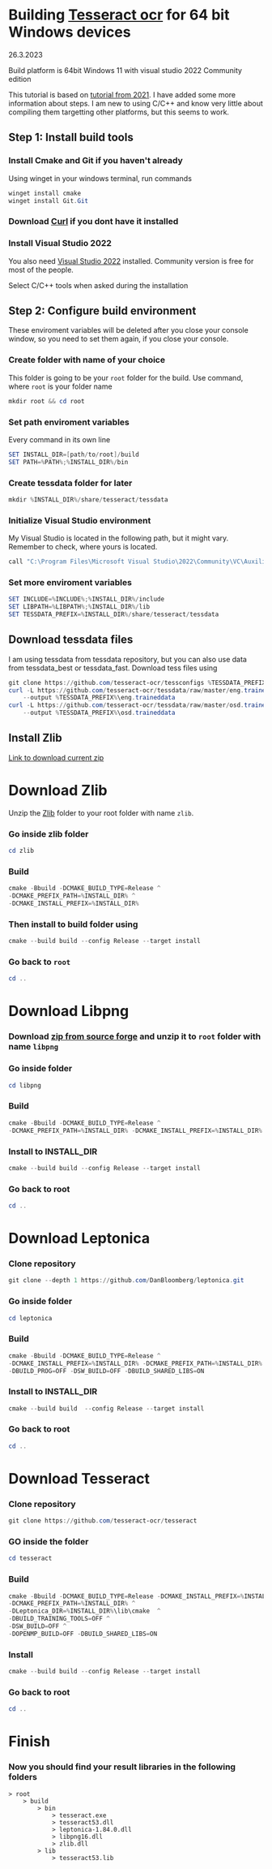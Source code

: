 # Building [Tesseract ocr](https://github.com/tesseract-ocr) for 64 bit Windows devices

26.3.2023

Build platform is 64bit Windows 11 with visual studio 2022 Community edition

This tutorial is based on [tutorial from 2021](https://bucket401.blogspot.com/2021/03/building-tesserocr-on-ms-windows-64bit.html). I have added some more information about steps. I am new to using C/C++ and know very little about compiling them targetting other platforms, but this seems to work.

## Step 1: Install build tools

### Install Cmake and Git if you haven't already

Using winget in your windows terminal, run commands

```powershell
winget install cmake
winget install Git.Git
```

### Download [Curl](https://curl.se/windows/) if you dont have it installed

### Install Visual Studio 2022

You also need [Visual Studio 2022](https://visualstudio.microsoft.com/vs/) installed. Community version is free for most of the people.

Select C/C++ tools when asked during the installation

## Step 2: Configure build environment

These enviroment variables will be deleted after you close your console window, so you need to set them again, if you close your console.

### Create folder with name of your choice

This folder is going to be your `root` folder for the build. Use command, where `root` is your folder name

```powershell
mkdir root && cd root
```

### Set path enviroment variables

Every command in its own line

```powershell
SET INSTALL_DIR=[path/to/root]/build
SET PATH=%PATH%;%INSTALL_DIR%/bin
```

### Create tessdata folder for later

```powershell
mkdir %INSTALL_DIR%/share/tesseract/tessdata
```

### Initialize Visual Studio environment

My Visual Studio is located in the following path, but it might vary. Remember to check, where yours is located.

```powershell
call "C:\Program Files\Microsoft Visual Studio\2022\Community\VC\Auxiliary\Build\vcvars64.bat" x64
```

### Set more enviroment variables

```powershell
SET INCLUDE=%INCLUDE%;%INSTALL_DIR%/include
SET LIBPATH=%LIBPATH%;%INSTALL_DIR%/lib
SET TESSDATA_PREFIX=%INSTALL_DIR%/share/tesseract/tessdata
```

## Download tessdata files

I am using tessdata from tessdata repository, but you can also use data from tessdata_best or tessdata_fast. Download tess files using

```powershell
git clone https://github.com/tesseract-ocr/tessconfigs %TESSDATA_PREFIX%
curl -L https://github.com/tesseract-ocr/tessdata/raw/master/eng.traineddata ^
    --output %TESSDATA_PREFIX%\eng.traineddata
curl -L https://github.com/tesseract-ocr/tessdata/raw/master/osd.traineddata ^
    --output %TESSDATA_PREFIX%\osd.traineddata
```

## Install Zlib

[Link to download current zip](https://zlib.net/zlib1213.zip)

# Download Zlib

Unzip the [Zlib](https://zlib.net/) folder to your root folder with name `zlib`.

### Go inside zlib folder

```powershell
cd zlib
```

### Build

```powershell
cmake -Bbuild -DCMAKE_BUILD_TYPE=Release ^
-DCMAKE_PREFIX_PATH=%INSTALL_DIR% ^
-DCMAKE_INSTALL_PREFIX=%INSTALL_DIR%
```

### Then install to build folder using

```powershell
cmake --build build --config Release --target install
```

### Go back to `root`

```powershell
cd ..
```

# Download Libpng

### Download [zip from source forge](https://sourceforge.net/projects/libpng/files/libpng16/1.6.39/lpng1639.zip/download) and unzip it to `root` folder with name `libpng`

### Go inside folder

```powershell
cd libpng
```

### Build

```powershell
cmake -Bbuild -DCMAKE_BUILD_TYPE=Release ^
-DCMAKE_PREFIX_PATH=%INSTALL_DIR% -DCMAKE_INSTALL_PREFIX=%INSTALL_DIR%
```

### Install to INSTALL_DIR

```powershell
cmake --build build --config Release --target install
```

### Go back to root

```powershell
cd ..
```

# Download Leptonica

### Clone repository

```powershell
git clone --depth 1 https://github.com/DanBloomberg/leptonica.git
```

### Go inside folder

```powershell
cd leptonica
```

### Build

```powershell
cmake -Bbuild -DCMAKE_BUILD_TYPE=Release ^
-DCMAKE_INSTALL_PREFIX=%INSTALL_DIR% -DCMAKE_PREFIX_PATH=%INSTALL_DIR% ^
-DBUILD_PROG=OFF -DSW_BUILD=OFF -DBUILD_SHARED_LIBS=ON
```

### Install to INSTALL_DIR

```powershell
cmake --build build  --config Release --target install
```

### Go back to root

```powershell
cd ..
```

# Download Tesseract

### Clone repository

```powershell
git clone https://github.com/tesseract-ocr/tesseract
```

### GO inside the folder

```powershell
cd tesseract
```

### Build

```powershell
cmake -Bbuild -DCMAKE_BUILD_TYPE=Release -DCMAKE_INSTALL_PREFIX=%INSTALL_DIR% ^
-DCMAKE_PREFIX_PATH=%INSTALL_DIR% ^
-DLeptonica_DIR=%INSTALL_DIR%\lib\cmake  ^
-DBUILD_TRAINING_TOOLS=OFF ^
-DSW_BUILD=OFF ^
-DOPENMP_BUILD=OFF -DBUILD_SHARED_LIBS=ON
```

### Install

```powershell
cmake --build build --config Release --target install
```

### Go back to root

```powershell
cd ..
```

# Finish

### Now you should find your result libraries in the following folders

```
> root
    > build
        > bin
            > tesseract.exe
            > tesseract53.dll
            > leptonica-1.84.0.dll
            > libpng16.dll
            > zlib.dll
        > lib
            > tesseract53.lib
```
